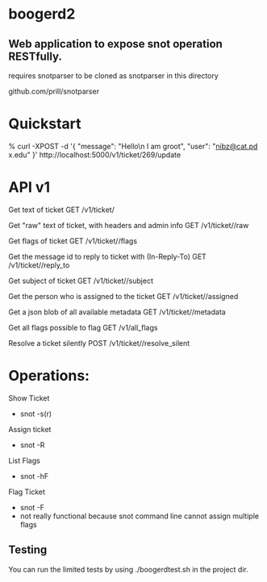 boogerd2
========


Web application to expose snot operation RESTfully.
---------------------------------------------------


requires snotparser to be cloned as snotparser in this directory

github.com/prill/snotparser




Quickstart
==========



% curl -XPOST -d '{ "message": "Hello\n I am groot", "user": "nibz@cat.pd x.edu" }' http://localhost:5000/v1/ticket/269/update



API v1
======


Get text of ticket
GET /v1/ticket/<ticket number>


Get "raw" text of ticket, with headers and admin info
GET /v1/ticket/<ticket number>/raw


Get flags of ticket
GET /v1/ticket/<ticket number>/flags


Get the message id to reply to ticket with (In-Reply-To)
GET /v1/ticket/<ticket number>/reply_to


Get subject of ticket
GET /v1/ticket/<ticket number>/subject


Get the person who is assigned to the ticket
GET /v1/ticket/<ticket number>/assigned


Get a json blob of all available metadata
GET /v1/ticket/<ticket number>/metadata


Get all flags possible to flag
GET /v1/all_flags


Resolve a ticket silently
POST /v1/ticket/<ticket number>/resolve_silent





Operations:
===========



Show Ticket
* snot -s(r) <ticket number>


Assign ticket
* snot -R <username> <ticketnumber>


List Flags
* snot -hF



Flag Ticket
* snot -F <flag> <ticketnumber>
* not really functional because snot command line cannot assign multiple flags





Testing
-------


You can run the limited tests by using ./boogerdtest.sh in the project dir.

